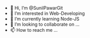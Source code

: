 - 👋 Hi, I’m @SunilPawarGit
- 👀 I’m interested in Web-Developing
- 🌱 I’m currently learning Node-JS
- 💞️ I’m looking to collaborate on ...
- 📫 How to reach me ...

<!---
SunilPawarGit/SunilPawarGit is a ✨ special ✨ repository because its `README.md` (this file) appears on your GitHub profile.
You can click the Preview link to take a look at your changes.
--->
